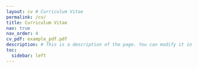 ```yaml
---
layout: cv # Curriculum Vitae
permalink: /cv/
title: Curriculum Vitae
nav: true
nav_order: 4
cv_pdf: example_pdf.pdf
description: # This is a description of the page. You can modify it in '_pages/cv.md'. You can also change or remove the top pdf download button.
toc:
  sidebar: left
---
```

